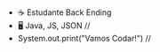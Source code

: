 - ☕ Estudante Back Ending
- 🖥️ Java, JS, JSON
//
- System.out.print("Vamos Codar!")
//

<!---
Luke-Back/Luke-Back is a ✨ special ✨ repository because its `README.md` (this file) appears on your GitHub profile.
You can click the Preview link to take a look at your changes.
--->
